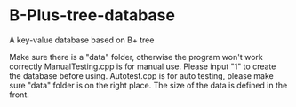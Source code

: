 # B-Plus-tree-database
A key-value database based on B+ tree

Make sure there is a "data" folder, otherwise the program won't work correctly
ManualTesting.cpp is for manual use. Please input "1" to create the database before using.
Autotest.cpp is for auto testing, please make sure "data" folder is on the right place. The size of the data is defined in the front.

